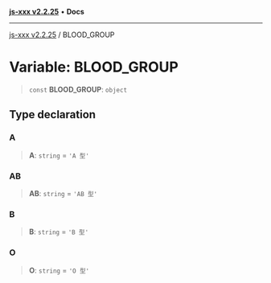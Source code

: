 [**js-xxx v2.2.25**](../README.md) • **Docs**

***

[js-xxx v2.2.25](../README.md) / BLOOD\_GROUP

# Variable: BLOOD\_GROUP

> `const` **BLOOD\_GROUP**: `object`

## Type declaration

### A

> **A**: `string` = `'A 型'`

### AB

> **AB**: `string` = `'AB 型'`

### B

> **B**: `string` = `'B 型'`

### O

> **O**: `string` = `'O 型'`
